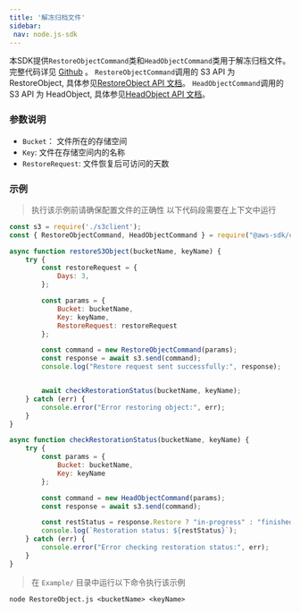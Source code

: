 ```yaml
---
title: '解冻归档文件'
sidebar:
 nav: node.js-sdk
---
```

本SDK提供`RestoreObjectCommand`类和`HeadObjectCommand`类用于解冻归档文件。完整代码详见 [Github](https://github.com/aws/aws-sdk-js-v3/tree/main/clients/client-s3/src/commands) 。
`RestoreObjectCommand`调用的 S3 API 为 RestoreObject, 具体参见[RestoreObject API 文档](https://docs.aws.amazon.com/AmazonS3/latest/API/API_RestoreObject.html)。
`HeadObjectCommand`调用的 S3 API 为 HeadObject, 具体参见[HeadObject API 文档](https://docs.aws.amazon.com/AmazonS3/latest/API/API_HeadObject.html)。



### 参数说明
- `Bucket`： 文件所在的存储空间
- `Key`: 文件在存储空间内的名称
- `RestoreRequest`: 文件恢复后可访问的天数



### 示例
> 执行该示例前请确保配置文件的正确性
> 以下代码段需要在上下文中运行

```javascript
const s3 = require('./s3client');
const { RestoreObjectCommand, HeadObjectCommand } = require("@aws-sdk/client-s3");

async function restoreS3Object(bucketName, keyName) {
    try {
        const restoreRequest = {
            Days: 3,
        };

        const params = {
            Bucket: bucketName,
            Key: keyName,
            RestoreRequest: restoreRequest
        };

        const command = new RestoreObjectCommand(params);
        const response = await s3.send(command);
        console.log("Restore request sent successfully:", response);


        await checkRestorationStatus(bucketName, keyName);
    } catch (err) {
        console.error("Error restoring object:", err);
    }
}

async function checkRestorationStatus(bucketName, keyName) {
    try {
        const params = {
            Bucket: bucketName,
            Key: keyName
        };

        const command = new HeadObjectCommand(params);
        const response = await s3.send(command);

        const restStatus = response.Restore ? "in-progress" : "finished or failed";
        console.log(`Restoration status: ${restStatus}`);
    } catch (err) {
        console.error("Error checking restoration status:", err);
    }
}

```
> 在 `Example/` 目录中运行以下命令执行该示例
```
node RestoreObject.js <bucketName> <keyName>
```
